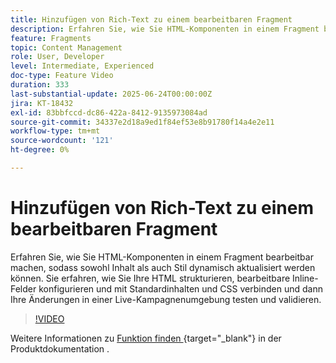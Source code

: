 ```yaml
---
title: Hinzufügen von Rich-Text zu einem bearbeitbaren Fragment
description: Erfahren Sie, wie Sie HTML-Komponenten in einem Fragment bearbeitbar machen, sodass sowohl Inhalt als auch Stil dynamisch aktualisiert werden können. Sie erfahren, wie Sie Ihre HTML strukturieren, bearbeitbare Inline-Felder konfigurieren und mit Standardinhalten und CSS verbinden und dann Ihre Änderungen in einer Live-Kampagnenumgebung testen und validieren.
feature: Fragments
topic: Content Management
role: User, Developer
level: Intermediate, Experienced
doc-type: Feature Video
duration: 333
last-substantial-update: 2025-06-24T00:00:00Z
jira: KT-18432
exl-id: 83bbfccd-dc86-422a-8412-9135973084ad
source-git-commit: 34337e2d18a9ed1f84ef53e8b91780f14a4e2e11
workflow-type: tm+mt
source-wordcount: '121'
ht-degree: 0%

---
```



# Hinzufügen von Rich-Text zu einem bearbeitbaren Fragment

Erfahren Sie, wie Sie HTML-Komponenten in einem Fragment bearbeitbar machen, sodass sowohl Inhalt als auch Stil dynamisch aktualisiert werden können. Sie erfahren, wie Sie Ihre HTML strukturieren, bearbeitbare Inline-Felder konfigurieren und mit Standardinhalten und CSS verbinden und dann Ihre Änderungen in einer Live-Kampagnenumgebung testen und validieren.

>[!VIDEO](https://video.tv.adobe.com/v/3464363/?learn=on&enablevpops)

Weitere Informationen zu [ Funktion finden ](https://experienceleague.adobe.com/en/docs/journey-optimizer/using/content-management/fragments/customizable-fragments){target="_blank"} in der Produktdokumentation .
